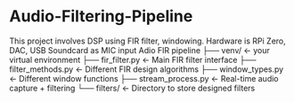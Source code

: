 # Audio-Filtering-Pipeline
This project involves DSP using FIR filter, windowing. Hardware is RPi Zero, DAC, USB Soundcard as MIC input
Adio FIR pipeline
├── venv/                  ← your virtual environment
├── fir_filter.py          ← Main FIR filter interface
├── filter_methods.py      ← Different FIR design algorithms
├── window_types.py        ← Different window functions
├── stream_process.py      ← Real-time audio capture + filtering
└── filters/               ← Directory to store designed filters

